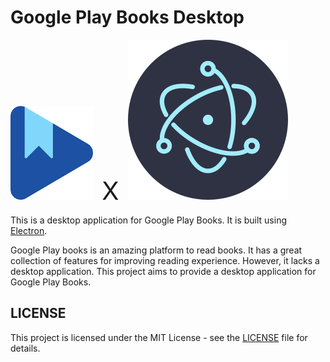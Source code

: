 # Google Play Books Desktop 
<img src="./assets/play-books-icon.png" height=150 /> <span style="font-size:40px; padding:10px;">X</span>  ![Electron](./assets/electron-logo.svg)

This is a desktop application for Google Play Books. It is built using [Electron](https://www.electron.org).

Google Play books is an  amazing platform to read books. It has a great collection of features for improving reading experience. However, it lacks a desktop application. This project aims to provide a desktop application for Google Play Books.


## LICENSE
This project is licensed under the MIT License - see the [LICENSE](./LICENSE) file for details.

